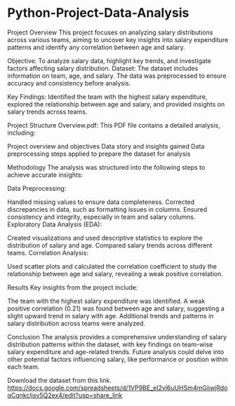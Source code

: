 # Python-Project-Data-Analysis

Project Overview
This project focuses on analyzing salary distributions across various teams, aiming to uncover key insights into salary expenditure patterns and identify any correlation between age and salary.

Objective: To analyze salary data, highlight key trends, and investigate factors affecting salary distribution.
Dataset: The dataset includes information on team, age, and salary. The data was preprocessed to ensure accuracy and consistency before analysis.

Key Findings: Identified the team with the highest salary expenditure, explored the relationship between age and salary, and provided insights on salary trends across teams.

Project Structure
Overview.pdf: This PDF file contains a detailed analysis, including:

Project overview and objectives
Data story and insights gained
Data preprocessing steps applied to prepare the dataset for analysis

Methodology
The analysis was structured into the following steps to achieve accurate insights:

Data Preprocessing:

Handled missing values to ensure data completeness.
Corrected discrepancies in data, such as formatting issues in columns.
Ensured consistency and integrity, especially in team and salary columns.
Exploratory Data Analysis (EDA):

Created visualizations and used descriptive statistics to explore the distribution of salary and age.
Compared salary trends across different teams.
Correlation Analysis:

Used scatter plots and calculated the correlation coefficient to study the relationship between age and salary, revealing a weak positive correlation.

Results
Key insights from the project include:

The team with the highest salary expenditure was identified.
A weak positive correlation (0.21) was found between age and salary, suggesting a slight upward trend in salary with age.
Additional trends and patterns in salary distribution across teams were analyzed.

Conclusion
The analysis provides a comprehensive understanding of salary distribution patterns within the dataset, with key findings on team-wise salary expenditure and age-related trends. Future analysis could delve into other potential factors influencing salary, like performance or position within each team.



Download the dataset from this link.
 https://docs.google.com/spreadsheets/d/1VP9BE_eI2yl6uUHSm4mGiiwjRdoqCqnkcIjsv5Q2ex4/edit?usp=share_link
